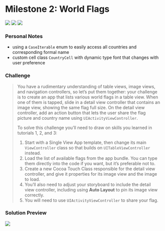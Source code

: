 # Milestone 2: World Flags

[![](https://img.shields.io/badge/Hacking%20with%20iOS-2019.10.26-36A9AE?logo=gumroad)](https://www.hackingwithswift.com/store/hacking-with-ios) [![](https://img.shields.io/badge/Xcode-11.2-3d8af0?logo=xcode)](#) [![](https://img.shields.io/badge/Swift-5.1-FA7343?logo=swift)](#)

### Personal Notes
- using a `CaseIterable` enum to easily access all countries and corresponding formal name
- custom cell class `CountryCell` with dynamic type font that changes with user preference

### Challenge
> You have a rudimentary understanding of table views, image views, and navigation controllers, so let’s put them together: your challenge is to create an app that lists various world flags in a table view. When one of them is tapped, slide in a detail view controller that contains an image view, showing the same flag full size. On the detail view controller, add an action button that lets the user share the flag picture and country name using `UIActivityViewController`.
>
> To solve this challenge you’ll need to draw on skills you learned in tutorials 1, 2, and 3:
> 1. Start with a Single View App template, then change its main `ViewController` class so that builds on `UITableViewController` instead.
> 2. Load the list of available flags from the app bundle. You can type them directly into the code if you want, but it’s preferable not to.
> 3. Create a new Cocoa Touch Class responsible for the detail view controller, and give it properties for its image view and the image to load.
> 4. You’ll also need to adjust your storyboard to include the detail view controller, including using **Auto Layout** to pin its image view correctly.
> 5. You will need to use `UIActivityViewController` to share your flag.

### Solution Preview
<img src="https://user-images.githubusercontent.com/4438390/71431385-83bbcd00-269f-11ea-9418-a7a4adfcec3a.png">
